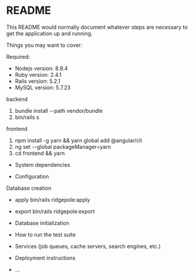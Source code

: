 # README

This README would normally document whatever steps are necessary to get the
application up and running.

Things you may want to cover:

Required:

* Nodejs version: 8.9.4
* Ruby version: 2.4.1
* Rails version: 5.2.1
* MySQL version: 5.7.23

backend

 1. bundle install --path vendor/bundle
 2. bin/rails s

frontend

 1. npm install -g yarn && yarn global add @angular/cli
 2. ng set --global packageManager=yarn
 3. cd frontend && yarn

* System dependencies

* Configuration

Database creation
 * apply bin/rails ridgepole:apply
 * export bin/rails ridgepole:export

* Database initialization

* How to run the test suite

* Services (job queues, cache servers, search engines, etc.)

* Deployment instructions

* ...
